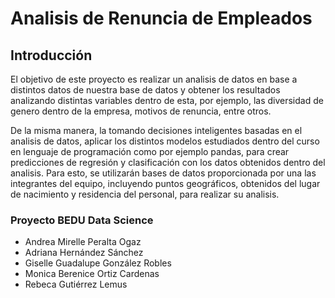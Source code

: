 # Analisis de Renuncia de Empleados

## Introducción
El objetivo de este proyecto es realizar un analisis de datos en base a distintos datos de nuestra base de datos y obtener los resultados analizando distintas variables dentro de esta, por ejemplo, las diversidad de genero dentro de la empresa, motivos de renuncia, entre otros.

De la misma manera, la tomando decisiones inteligentes basadas en el analisis de datos, aplicar los distintos modelos estudiados dentro del curso en lenguaje de programación como por ejemplo pandas, para crear predicciones de regresión y clasificación con los datos obtenidos dentro del analisis. Para esto, se utilizarán bases de datos proporcionada por una las integrantes del equipo, incluyendo puntos geográficos, obtenidos del lugar de nacimiento y residencia del personal, para realizar su analisis.

### Proyecto BEDU Data Science
* Andrea Mirelle Peralta Ogaz
* Adriana Hernández Sánchez
* Giselle Guadalupe González Robles
* Monica Berenice Ortiz Cardenas
* Rebeca Gutiérrez Lemus
